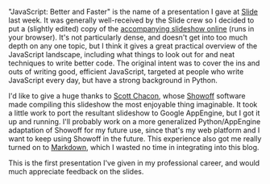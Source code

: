 "JavaScript: Better and Faster" is the name of a presentation I gave at [Slide](http://www.slide.com) last week.  It was generally well-received by the Slide crew so I decided to put a (slightly edited) copy of the [accompanying slideshow online](http://www.bcherry.net/talks/js-better-faster) (runs in your browser).  It's not particularly dense, and doesn't get into too much depth on any one topic, but I think it gives a great practical overview of the JavaScript landscape, including what things to look out for and neat techniques to write better code.  The original intent was to cover the ins and outs of writing good, efficient JavaScript, targeted at people who write JavaScript every day, but have a strong background in Python.

I'd like to give a huge thanks to [Scott Chacon](http://scottchacon.com/), whose [Showoff](http://github.com/schacon/showoff) software made compiling this slideshow the most enjoyable thing imaginable.  It took a little work to port the resultant slideshow to Google AppEngine, but I got it up and running.  I'll probably work on a more generalized Python/AppEngine adaptation of Showoff for my future use, since that's my web platform and I want to keep using Showoff in the future.  This experience also got me really turned on to [Markdown](http://daringfireball.net/projects/markdown/), which I wasted no time in integrating into this blog.

This is the first presentation I've given in my professional career, and would much appreciate feedback on the slides.